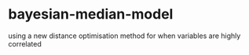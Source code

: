 # bayesian-median-model
using a new distance optimisation method for when variables are highly correlated
